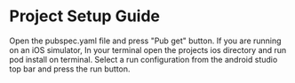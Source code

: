# Project Setup Guide

Open the pubspec.yaml file and press "Pub get" button.
If you are running on an iOS simulator, In your terminal open the projects ios directory and run pod install on terminal.
Select a run configuration from the android studio top bar and press the run button.
